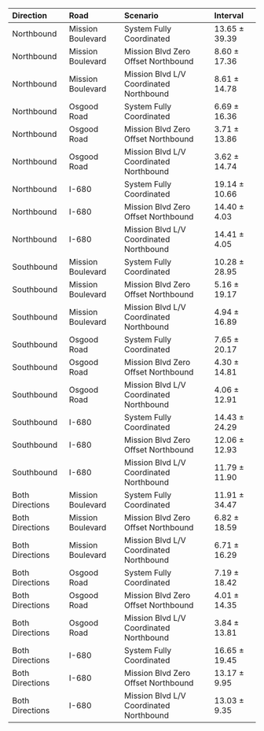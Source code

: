 | Direction       | Road              | Scenario                                | Interval      |
|:----------------|:------------------|:----------------------------------------|:--------------|
| Northbound      | Mission Boulevard | System Fully Coordinated                | 13.65 ± 39.39 |
| Northbound      | Mission Boulevard | Mission Blvd Zero Offset Northbound     | 8.60 ± 17.36  |
| Northbound      | Mission Boulevard | Mission Blvd L/V Coordinated Northbound | 8.61 ± 14.78  |
| Northbound      | Osgood Road       | System Fully Coordinated                | 6.69 ± 16.36  |
| Northbound      | Osgood Road       | Mission Blvd Zero Offset Northbound     | 3.71 ± 13.86  |
| Northbound      | Osgood Road       | Mission Blvd L/V Coordinated Northbound | 3.62 ± 14.74  |
| Northbound      | I-680             | System Fully Coordinated                | 19.14 ± 10.66 |
| Northbound      | I-680             | Mission Blvd Zero Offset Northbound     | 14.40 ± 4.03  |
| Northbound      | I-680             | Mission Blvd L/V Coordinated Northbound | 14.41 ± 4.05  |
| Southbound      | Mission Boulevard | System Fully Coordinated                | 10.28 ± 28.95 |
| Southbound      | Mission Boulevard | Mission Blvd Zero Offset Northbound     | 5.16 ± 19.17  |
| Southbound      | Mission Boulevard | Mission Blvd L/V Coordinated Northbound | 4.94 ± 16.89  |
| Southbound      | Osgood Road       | System Fully Coordinated                | 7.65 ± 20.17  |
| Southbound      | Osgood Road       | Mission Blvd Zero Offset Northbound     | 4.30 ± 14.81  |
| Southbound      | Osgood Road       | Mission Blvd L/V Coordinated Northbound | 4.06 ± 12.91  |
| Southbound      | I-680             | System Fully Coordinated                | 14.43 ± 24.29 |
| Southbound      | I-680             | Mission Blvd Zero Offset Northbound     | 12.06 ± 12.93 |
| Southbound      | I-680             | Mission Blvd L/V Coordinated Northbound | 11.79 ± 11.90 |
| Both Directions | Mission Boulevard | System Fully Coordinated                | 11.91 ± 34.47 |
| Both Directions | Mission Boulevard | Mission Blvd Zero Offset Northbound     | 6.82 ± 18.59  |
| Both Directions | Mission Boulevard | Mission Blvd L/V Coordinated Northbound | 6.71 ± 16.29  |
| Both Directions | Osgood Road       | System Fully Coordinated                | 7.19 ± 18.42  |
| Both Directions | Osgood Road       | Mission Blvd Zero Offset Northbound     | 4.01 ± 14.35  |
| Both Directions | Osgood Road       | Mission Blvd L/V Coordinated Northbound | 3.84 ± 13.81  |
| Both Directions | I-680             | System Fully Coordinated                | 16.65 ± 19.45 |
| Both Directions | I-680             | Mission Blvd Zero Offset Northbound     | 13.17 ± 9.95  |
| Both Directions | I-680             | Mission Blvd L/V Coordinated Northbound | 13.03 ± 9.35  |